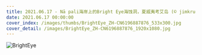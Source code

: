 ```yaml
---
title: 2021.06.17 - Nā pali海岸上的Bright Eye海蚀洞，夏威夷考艾岛 (© jimkruger/Getty Images)
date: 2021.06.17 00:00:00
cover_index: /images/thumbs/BrightEye_ZH-CN6196887876_533x300.jpg
cover_detail: /images/BrightEye_ZH-CN6196887876_1920x1080.jpg
---
```


![BrightEye](/images/BrightEye_ZH-CN6196887876_1920x1080.jpg)
